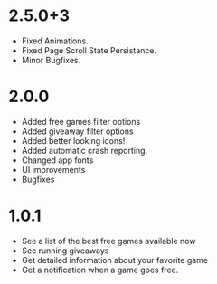 # 2.5.0+3

- Fixed Animations.
- Fixed Page Scroll State Persistance.
- Minor Bugfixes.

# 2.0.0

- Added free games filter options
- Added giveaway filter options
- Added better looking icons!
- Added automatic crash reporting.
- Changed app fonts
- UI improvements
- Bugfixes

# 1.0.1

- See a list of the best free games available now
- See running giveaways
- Get detailed information about your favorite game
- Get a notification when a game goes free.